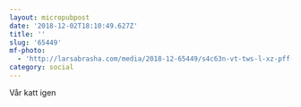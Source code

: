 ```yaml
---
layout: micropubpost
date: '2018-12-02T18:10:49.627Z'
title: ''
slug: '65449'
mf-photo:
  - 'http://larsabrasha.com/media/2018-12-65449/s4c63n-vt-tws-l-xz-pff-r7a.jpg'
category: social
---
```

Vår katt igen
